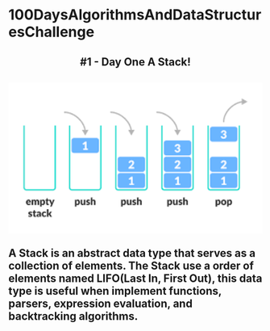 # 100DaysAlgorithmsAndDataStructuresChallenge
<h2 align="center">#1 - Day One A Stack!<h2>

<p align="center"><img src="https://github.com/lucasdeosantana/100DaysAlgorithmsAndDataStructuresChallenge/blob/main/1Day%20Stack/StackExample.png" width="700"></p>



A Stack is an abstract data type that serves as a collection of elements. The Stack use a order of elements named LIFO(Last In, First Out), this data type is useful when implement functions, parsers, expression evaluation, and backtracking algorithms.
